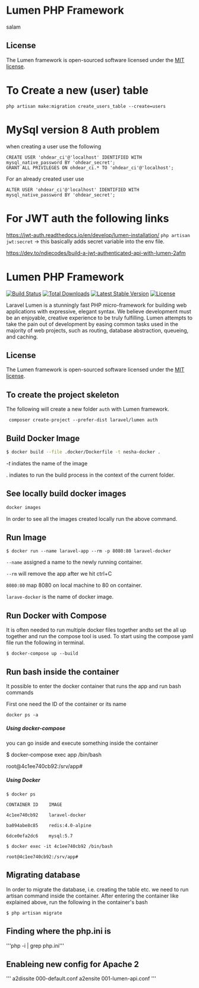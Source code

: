 # Lumen PHP Framework
salam
## License

The Lumen framework is open-sourced software licensed under the [MIT license](https://opensource.org/licenses/MIT).

# To Create a new (user) table
```php artisan make:migration create_users_table --create=users```

# MySql version 8 Auth problem
when creating a user use the following
```
CREATE USER 'ohdear_ci'@'localhost' IDENTIFIED WITH mysql_native_password BY 'ohdear_secret';
GRANT ALL PRIVILEGES ON ohdear_ci.* TO 'ohdear_ci'@'localhost';
```
For an already created user use
```
ALTER USER 'ohdear_ci'@'localhost' IDENTIFIED WITH mysql_native_password BY 'ohdear_secret';
```

# For JWT auth the following links
https://jwt-auth.readthedocs.io/en/develop/lumen-installation/
```php artisan jwt:secret``` -> this basically adds secret variable into the env file.

https://dev.to/ndiecodes/build-a-jwt-authenticated-api-with-lumen-2afm


# Lumen PHP Framework

[![Build Status](https://travis-ci.org/laravel/lumen-framework.svg)](https://travis-ci.org/laravel/lumen-framework)
[![Total Downloads](https://poser.pugx.org/laravel/lumen-framework/d/total.svg)](https://packagist.org/packages/laravel/lumen-framework)
[![Latest Stable Version](https://poser.pugx.org/laravel/lumen-framework/v/stable.svg)](https://packagist.org/packages/laravel/lumen-framework)
[![License](https://poser.pugx.org/laravel/lumen-framework/license.svg)](https://packagist.org/packages/laravel/lumen-framework)

Laravel Lumen is a stunningly fast PHP micro-framework for building web applications with expressive, elegant syntax. We believe development must be an enjoyable, creative experience to be truly fulfilling. Lumen attempts to take the pain out of development by easing common tasks used in the majority of web projects, such as routing, database abstraction, queueing, and caching.

## License

The Lumen framework is open-sourced software licensed under the [MIT license](https://opensource.org/licenses/MIT).



## To create the project skeleton

The following will create a new folder `auth` with Lumen framework.

` composer create-project --prefer-dist laravel/lumen auth` 

## Build Docker Image

```bash
$ docker build --file .docker/Dockerfile -t nesha-docker .
```

*-t* indiates the name of the image

. indiates to run the build process in the context of the current folder.

## See locally build docker images

```bash
docker images
```

In order to see all the images created locally run the above command.

## Run Image

`$ docker run --name laravel-app --rm -p 8080:80 laravel-docker `

`--name` assigned a name to the newly running container.

`--rm` will remove the app after we hit ctrl+C

`8080:80` map 8080 on local machine to 80 on container.

`larave-docker` is the name of docker image.

## Run Docker with Compose

It is often needed to run multiple docker files together andto set the all up together and run the compose tool is used. To start using the compose yaml file run the following in terminal.

```
$ docker-compose up --build
```

## Run bash inside the container

It possible to enter the docker container that runs the app and run bash commands

First one need the ID of the container or its name

```
docker ps -a
```



#####  Using docker-compose

you can go inside and execute something inside the container

$ docker-compose exec app /bin/bash

root@4c1ee740cb92:/srv/app#

##### Using Docker

`$ docker ps`

`CONTAINER ID    IMAGE`

`4c1ee740cb92    laravel-docker`

`ba094abe8c85    redis:4.0-alpine`

`6dce0efa2dc6    mysql:5.7`

`$ docker exec -it 4c1ee740cb92 /bin/bash`

`root@4c1ee740cb92:/srv/app#`

## Migrating database

In order to migrate the database, i.e. creating the table etc. we need to run artisan command inside the container. After entering the container like explained above, run the following in the container's bash

`$ php artisan migrate`


## Finding where the php.ini is
'''php -i | grep php.ini'''

## Enableing new config for Apache 2
'''
a2dissite 000-default.conf
a2ensite 001-lumen-api.conf
'''





